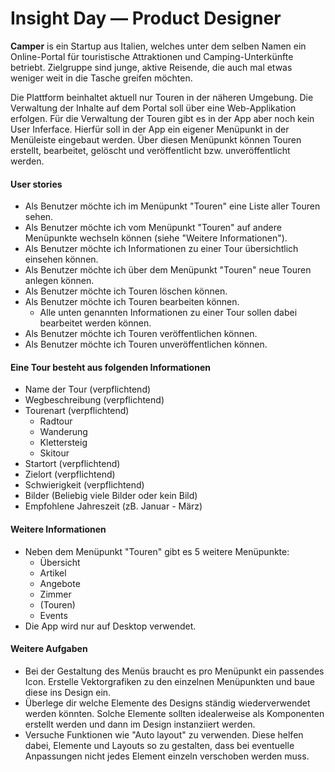 # Insight Day — Product Designer

**Camper** is ein Startup aus Italien, welches unter dem selben Namen ein Online-Portal für touristische Attraktionen und Camping-Unterkünfte betriebt.
Zielgruppe sind junge, aktive Reisende, die auch mal etwas weniger weit in die Tasche greifen möchten.

Die Plattform beinhaltet aktuell nur Touren in der näheren Umgebung.
Die Verwaltung der Inhalte auf dem Portal soll über eine Web-Applikation erfolgen.
Für die Verwaltung der Touren gibt es in der App aber noch kein User Inferface.
Hierfür soll in der App ein eigener Menüpunkt in der Menüleiste eingebaut werden.
Über diesen Menüpunkt können Touren erstellt, bearbeitet, gelöscht und veröffentlicht bzw. unveröffentlicht werden.

#### User stories
* Als Benutzer möchte ich im Menüpunkt "Touren" eine Liste aller Touren sehen.
* Als Benutzer möchte ich vom Menüpunkt "Touren" auf andere Menüpunkte wechseln können (siehe "Weitere Informationen").
* Als Benutzer möchte ich Informationen zu einer Tour übersichtlich einsehen können.
* Als Benutzer möchte ich über dem Menüpunkt "Touren" neue Touren anlegen können.
* Als Benutzer möchte ich Touren löschen können.
* Als Benutzer möchte ich Touren bearbeiten können.
    * Alle unten genannten Informationen zu einer Tour sollen dabei bearbeitet werden können.
* Als Benutzer möchte ich Touren veröffentlichen können.
* Als Benutzer möchte ich Touren unveröffentlichen können.

#### Eine Tour besteht aus folgenden Informationen
* Name der Tour (verpflichtend)
* Wegbeschreibung (verpflichtend)
* Tourenart (verpflichtend)
    * Radtour
    * Wanderung
    * Klettersteig
    * Skitour
* Startort (verpflichtend)
* Zielort (verpflichtend)
* Schwierigkeit (verpflichtend)
* Bilder (Beliebig viele Bilder oder kein Bild)
* Empfohlene Jahreszeit (zB. Januar - März)

#### Weitere Informationen
* Neben dem Menüpunkt "Touren" gibt es 5 weitere Menüpunkte:
    * Übersicht
    * Artikel
    * Angebote
    * Zimmer
    * (Touren)
    * Events
* Die App wird nur auf Desktop verwendet.

#### Weitere Aufgaben
* Bei der Gestaltung des Menüs braucht es pro Menüpunkt ein passendes Icon. Erstelle Vektorgrafiken zu den einzelnen Menüpunkten und baue diese ins Design ein.
* Überlege dir welche Elemente des Designs ständig wiederverwendet werden könnten. Solche Elemente sollten idealerweise als Komponenten erstellt werden und dann im Design instanziiert werden.
* Versuche Funktionen wie "Auto layout" zu verwenden. Diese helfen dabei, Elemente und Layouts so zu gestalten, dass bei eventuelle Anpassungen nicht jedes Element einzeln verschoben werden muss.
